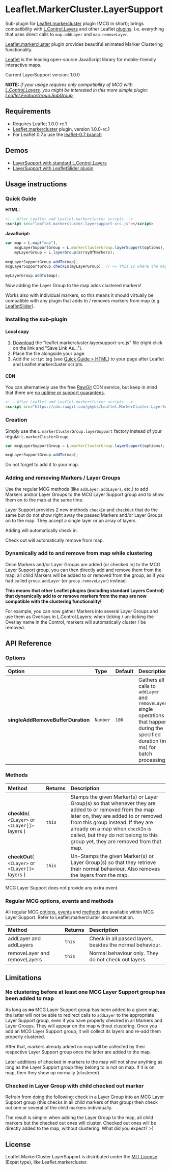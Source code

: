 # Leaflet.MarkerCluster.LayerSupport
Sub-plugin for [Leaflet.markercluster](https://github.com/Leaflet/Leaflet.markercluster)
plugin (MCG in short); brings compatibility with
[L.Control.Layers](http://leafletjs.com/reference.html#control-layers)
and other Leaflet [plugins](http://leafletjs.com/plugins.html).
I.e. everything that uses direct calls to `map.addLayer` and `map.removeLayer`.

[Leaflet.markercluster](https://github.com/Leaflet/Leaflet.markercluster) plugin
provides beautiful animated Marker Clustering functionality.

[Leaflet](http://leafletjs.com/) is the leading open-source JavaScript library
for mobile-friendly interactive maps.

Current LayerSupport version: 1.0.0


**NOTE:** _if your usage requires only compatibility of MCG with
[L.Control.Layers](http://leafletjs.com/reference.html#control-layers),
you might be interested in this more simple plugin:
[Leaflet.FeatureGroup.SubGroup](https://github.com/ghybs/Leaflet.FeatureGroup.SubGroup)._


## Requirements
- Requires Leaflet 1.0.0-rc.1
- [Leaflet.markercluster](https://github.com/Leaflet/Leaflet.markercluster) plugin, version 1.0.0-rc.1
- For Leaflet 0.7.x use the [leaflet-0.7 branch](https://github.com/ghybs/Leaflet.MarkerCluster.LayerSupport/tree/leaflet-0.7)


## Demos
- [LayerSupport with standard L.Control.Layers](http://ghybs.github.io/Leaflet.MarkerCluster.LayerSupport/examples/mcgLayerSupport-controlLayers-realworld.388.html)
- [LayerSupport with LeafletSlider plugin](http://ghybs.github.io/Leaflet.MarkerCluster.LayerSupport/examples/mcgLayerSupport-leafletslider.html)


## Usage instructions

### Quick Guide
**HTML:**
```html
<!-- After Leaflet and Leaflet.markercluster scripts -->
<script src="leaflet.markercluster.layersupport-src.js"></script>
```

**JavaScript:**
```javascript
var map = L.map("map"),
    mcgLayerSupportGroup = L.markerClusterGroup.layerSupport(options),
    myLayerGroup = L.layerGroup(arrayOfMarkers);
    
mcgLayerSupportGroup.addTo(map);
mcgLayerSupportGroup.checkIn(myLayerGroup); // <= this is where the magic happens!

myLayerGroup.addTo(map);
```

Now adding the Layer Group to the map adds clustered markers!

Works also with individual markers, so this means it should virtually be compatible
with any plugin that adds to / removes markers from map (e.g. [LeafletSlider](https://github.com/dwilhelm89/LeafletSlider)).


### Installing the sub-plugin

#### Local copy
1. <a class="test" href="https://raw.githubusercontent.com/ghybs/Leaflet.MarkerCluster.LayerSupport/master/leaflet.markercluster.layersupport-src.js" download="leaflet.markercluster.layersupport-src.js" target="_blank">Download</a> the "leaflet.markercluster.layersupport-src.js" file (right click on the link and "Save Link As…").
2. Place the file alongside your page.
3. Add the `script` tag (see [Quick Guide > HTML](#quick-guide)) to your page after
Leaflet and Leaflet.markercluster scripts.

#### CDN
You can alternatively use the free [RawGit](https://rawgit.com/) CDN service, but keep in mind that there are [no uptime or support guarantees](https://rawgit.com/faq#no-uptime-guarantee).

```html
<!-- After Leaflet and Leaflet.markercluster scripts -->
<script src="https://cdn.rawgit.com/ghybs/Leaflet.MarkerCluster.LayerSupport/3d4c4f24a008d6983a8f98b1c823f9a05ad62f80/leaflet.markercluster.layersupport-src.js"></script>
```


### Creation
Simply use the `L.markerClusterGroup.layerSupport` factory instead of your regular `L.markerClusterGroup`:

```javascript
var mcgLayerSupportGroup = L.markerClusterGroup.layerSupport(options);

mcgLayerSupportGroup.addTo(map);
```

Do not forget to add it to your map.


### Adding and removing Markers / Layer Groups
Use the regular MCG methods (like `addLayer`, `addLayers`, etc.) to add Markers
and/or Layer Groups to the MCG Layer Support group and to show them on to the
map at the same time.

Layer Support provides 2 new methods `checkIn` and `checkOut` that do the same
but do not show right away the passed Markers and/or Layer Groups on to the map.
They accept a single layer or an array of layers.

Adding will automatically check in.

Check out will automatically remove from map.


### Dynamically add to and remove from map while clustering
Once Markers and/or Layer Groups are added (or checked in) to the MCG Layer
Support group, you can then directly add and remove them from the map; all child
Markers will be added to or removed from the group, as if you had called
`group.addLayer` (or `group.removeLayer`) instead.

**This means that other Leaflet plugins (including standard Layers Control) that
dynamically add to or remove markers from the map are now compatible with the
clustering functionality!**

For example, you can now gather Markers into several Layer Groups and use them
as Overlays in L.Control.Layers: when ticking / un-ticking the Overlay name in
the Control, markers will automatically cluster / be removed.



## API Reference

### Options
| Option  | Type  | Default | Description |
| :------ | :-----| :------ | :---------- |
| **singleAddRemoveBufferDuration** | `Number` | `100` | Gathers all calls to `addLayer` and `removeLayer` single operations that happen during the specified duration (in ms) for batch processing. |


### Methods
| Method  | Returns  | Description |
| :------ | :------- | :---------- |
| **checkIn**( `<ILayer>` or `<ILayer[]>` layers ) | `this` | Stamps the given Marker(s) or Layer Group(s) so that whenever they are added to or removed from the map later on, they are added to or removed from this group instead. If they are already on a map when `checkIn` is called, but they do not belong to this group yet, they are removed from that map. |
| **checkOut**( `<ILayer>` or `<ILayer[]>` layers ) | `this` | Un-Stamps the given Marker(s) or Layer Group(s) so that they retrieve their normal behaviour. Also removes the layers from the map. |

MCG Layer Support does not provide any extra event.


### Regular MCG options, events and methods
All regular MCG [options](https://github.com/Leaflet/Leaflet.markercluster#all-options),
[events](https://github.com/Leaflet/Leaflet.markercluster#events) and
[methods](https://github.com/Leaflet/Leaflet.markercluster#methods) are
available within MCG Layer Support. Refer to Leaflet.markercluster documentation.

| Method  | Returns  | Description |
| :------ | :------- | :---------- |
| addLayer and addLayers | `this` | Check in all passed layers, besides the normal behaviour. |
| removeLayer and removeLayers | `this` | Normal behaviour only. They do not check out layers. |



## Limitations

### No clustering before at least one MCG Layer Support group has been added to map
As long as **no** MCG Layer Support group has been added to a given map, the
latter will not be able to redirect calls to `addLayer` to the appropriate Layer
Support group, even if you have properly checked in all Markers and Layer Groups.
They will appear on the map without clustering. Once you add an MCG Layer Support
group, it will collect its layers and re-add them properly clustered.

After that, markers already added on map will be collected by their respective
Layer Support group once the latter are added to the map.

Later additions of checked in markers to the map will not show anything as long
as the Layer Support group they belong to is not on map. If it is on map, then
they show up normally (clustered).


### Checked in Layer Group with child checked out marker
Refrain from doing the following: check in a Layer Group into an MCG Layer
Support group (this checks in all child markers of that group) then check out
one or several of the child markers individually.

The result is simple: when adding the Layer Group to the map, all child markers
but the checked out ones will cluster. Checked out ones will be directly added
to the map, without clustering. What did you expect? :-)

## License
Leaflet.MarkerCluster.LayerSupport is distributed under the
[MIT License](http://choosealicense.com/licenses/mit/) (Expat type), like
Leaflet.markercluster.
